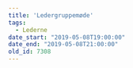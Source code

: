 ```yaml
---
title: 'Ledergruppemøde'
tags:
  - Lederne
date_start: "2019-05-08T19:00:00"
date_end: "2019-05-08T21:00:00"
old_id: 7308
---
```


